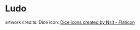 # Ludo

artwork credits:
    Dice icon:
        <a href="https://www.flaticon.com/free-icons/dice" title="dice icons">Dice icons created by Nsit - Flaticon</a>
        
